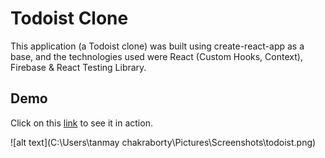 # Todoist Clone

This application (a Todoist clone) was built using create-react-app as a base, and the technologies used were React (Custom Hooks, Context), Firebase & React Testing Library.

## Demo

Click on this [link](https://admiring-beaver-439333.netlify.app/) to see it in action.

![alt text](C:\Users\tanmay chakraborty\Pictures\Screenshots\todoist.png)